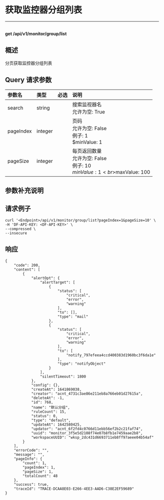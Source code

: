 # 获取监控器分组列表

---

<br />**get /api/v1/monitor/group/list**

## 概述
分页获取监控器分组列表




## Query 请求参数

| 参数名        | 类型     | 必选   | 说明              |
|:-----------|:-------|:-----|:----------------|
| search | string |  | 搜索监视器名<br>允许为空: True <br> |
| pageIndex | integer |  | 页码<br>允许为空: False <br>例子: 1 <br>$minValue: 1 <br> |
| pageSize | integer |  | 每页返回数量<br>允许为空: False <br>例子: 10 <br>$minValue: 1 <br>$maxValue: 100 <br> |

## 参数补充说明





## 请求例子
```shell
curl '<Endpoint>/api/v1/monitor/group/list?pageIndex=1&pageSize=10' \
-H 'DF-API-KEY: <DF-API-KEY>' \
--compressed \
--insecure
```




## 响应
```shell
{
    "code": 200,
    "content": [
        {
            "alertOpt": {
                "alertTarget": [
                    {
                        "status": [
                            "critical",
                            "error",
                            "warning"
                        ],
                        "to": [],
                        "type": "mail"
                    },
                    {
                        "status": [
                            "critical",
                            "error",
                            "warning"
                        ],
                        "to": [
                            "notify_797efeea4ccd400383d1960bc3f6da1e"
                        ],
                        "type": "notifyObject"
                    }
                ],
                "silentTimeout": 1800
            },
            "config": {},
            "createAt": 1641869038,
            "creator": "acnt_4731c3ae86e211eb8a766eb01d27615a",
            "deleteAt": -1,
            "id": 768,
            "name": "默认分组",
            "ruleCount": 15,
            "status": 0,
            "type": "default",
            "updateAt": 1642580425,
            "updator": "acnt_6f2fd4c0766d11ebb56ef2b2c21faf74",
            "uuid": "monitor_3f5e5d2108f74e07b8fb1e7459aae2b8",
            "workspaceUUID": "wksp_2dc431d6693711eb8ff97aeee04b54af"
        }
    ],
    "errorCode": "",
    "message": "",
    "pageInfo": {
        "count": 1,
        "pageIndex": 1,
        "pageSize": 1,
        "totalCount": 48
    },
    "success": true,
    "traceId": "TRACE-DCAA8E03-E266-4EE3-AAD6-C38E2EF59689"
} 
```




